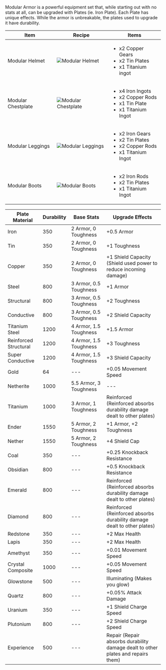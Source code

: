 Modular Armor is a powerful equipment set that, while starting out with no stats at all, can be upgraded with Plates (ie. Iron Plate). Each Plate has unique effects. While the armor is unbreakable, the plates used to upgrade it have durability.

| Item | Recipe | Items |
|------|--------|-------|
| Modular Helmet | ![Modular Helmet](https://cdn.discordapp.com/attachments/739536694398812230/879568147496173619/modular_helmet.png) | <ul><li>x2 Copper Gears</li><li>x2 Tin Plates</li><li>x1 Titanium ingot</li></ul> |
| Modular Chestplate | ![Modular Chestplate](https://cdn.discordapp.com/attachments/739536694398812230/879568160259461120/modular_chestplate.png) | <ul><li>x4 Iron Ingots</li><li>x2 Copper Rods</li><li>x1 Tin Plate</li><li>x1 Titanium Ingot</li></ul> |
| Modular  Leggings | ![Modular Leggings](https://cdn.discordapp.com/attachments/739536694398812230/879568168400597062/modular_leggings.png) | <ul><li>x2 Iron Gears</li><li>x2 Tin Plates</li><li>x2 Copper Rods</li><li>x1 Titanium Ingot</li></ul> |
| Modular Boots | ![Modular Boots](https://cdn.discordapp.com/attachments/739536694398812230/879568187618902066/modular_boots.png) | <ul><li>x2 Iron Rods</li><li>x2 Tin Plates</li><li>x1 Titanium Ingot</li></ul> |

| Plate Material | Durability | Base Stats| Upgrade Effects |
|----------------|------------|-----------|-----------------|
Iron             | 350	| 2 Armor, 0 Toughness	 | +0.5 Armor
Tin	         | 350	| 2 Armor, 0 Toughness	 | +1 Toughness
Copper	         | 350	| 2 Armor, 0 Toughness	 | +1 Shield Capacity (Shield used power to reduce incoming damage)
Steel	         | 800	| 3 Armor, 0.5 Toughness | +1 Armor
Structural	 | 800	| 3 Armor, 0.5 Toughness | +2 Toughness 
Conductive	 | 800	| 3 Armor, 0.5 Toughness | +2 Shield Capacity
Titanium Steel	 | 1200	| 4 Armor, 1.5 Toughness | +1.5 Armor
Reinforced Structural	| 1200	| 4 Armor, 1.5 Toughness | +3 Toughness
Super Conductive	| 1200	| 4 Armor, 1.5 Toughness | +3 Shield Capacity
Gold	         | 64	|---| +0.05 Movement Speed
Netherite	 | 1000	| 5.5 Armor, 3 Toughness | ---
Titanium	 | 1000	| 3 Armor, 1 Toughness	 | Reinforced (Reinforced absorbs durability damage dealt to other plates)
Ender	         | 1550	| 5 Armor, 2 Toughness	 | +1 Armor, +2 Toughness
Nether	         | 1550	| 5 Armor, 2 Toughness	 | +4 Shield Cap 
Coal	         | 350	| ---| +0.25 Knockback Resistance
Obsidian	 | 800	| ---| +0.5 Knockback Resistance
Emerald	         | 800	| ---| Reinforced (Reinforced absorbs durability damage dealt to other plates)
Diamond	         | 800	| ---| Reinforced (Reinforced absorbs durability damage dealt to other plates)
Redstone	 | 350	| ---| +2 Max Health
Lapis	         | 350	| ---| +2 Max Health
Amethyst	 | 350	| ---| +0.01 Movement Speed 
Crystal Composite| 1000	| ---| +0.05 Movement Speed 
Glowstone	 | 500	| ---| Illuminating (Makes you glow)
Quartz	         | 800	| ---| +0.05% Attack Damage 
Uranium	         | 350	| ---| +1 Shield Charge Speed
Plutonium	 | 800	| ---| +2 Shield Charge Speed
Experience	 | 500	| ---| Repair (Repair absorbs durability damage dealt to other plates and repairs them)